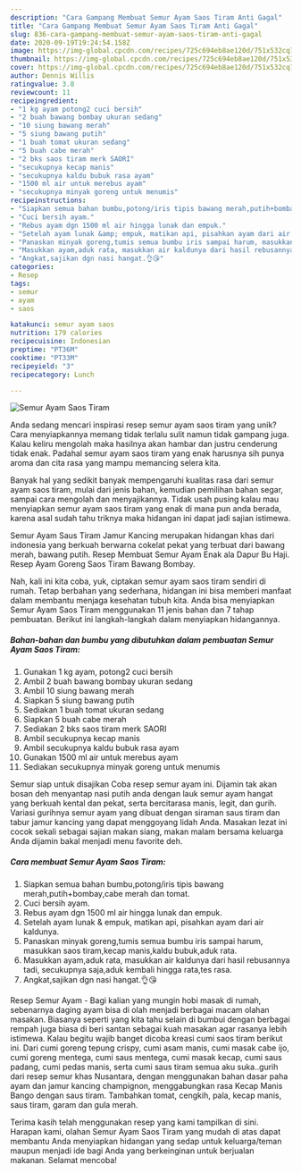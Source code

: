 ```yaml
---
description: "Cara Gampang Membuat Semur Ayam Saos Tiram Anti Gagal"
title: "Cara Gampang Membuat Semur Ayam Saos Tiram Anti Gagal"
slug: 836-cara-gampang-membuat-semur-ayam-saos-tiram-anti-gagal
date: 2020-09-19T19:24:54.158Z
image: https://img-global.cpcdn.com/recipes/725c694eb8ae120d/751x532cq70/semur-ayam-saos-tiram-foto-resep-utama.jpg
thumbnail: https://img-global.cpcdn.com/recipes/725c694eb8ae120d/751x532cq70/semur-ayam-saos-tiram-foto-resep-utama.jpg
cover: https://img-global.cpcdn.com/recipes/725c694eb8ae120d/751x532cq70/semur-ayam-saos-tiram-foto-resep-utama.jpg
author: Dennis Willis
ratingvalue: 3.8
reviewcount: 11
recipeingredient:
- "1 kg ayam potong2 cuci bersih"
- "2 buah bawang bombay ukuran sedang"
- "10 siung bawang merah"
- "5 siung bawang putih"
- "1 buah tomat ukuran sedang"
- "5 buah cabe merah"
- "2 bks saos tiram merk SAORI"
- "secukupnya kecap manis"
- "secukupnya kaldu bubuk rasa ayam"
- "1500 ml air untuk merebus ayam"
- "secukupnya minyak goreng untuk menumis"
recipeinstructions:
- "Siapkan semua bahan bumbu,potong/iris tipis bawang merah,putih+bombay,cabe merah dan tomat."
- "Cuci bersih ayam."
- "Rebus ayam dgn 1500 ml air hingga lunak dan empuk."
- "Setelah ayam lunak &amp; empuk, matikan api, pisahkan ayam dari air kaldunya."
- "Panaskan minyak goreng,tumis semua bumbu iris sampai harum, masukkan saos tiram,kecap manis,kaldu bubuk,aduk rata."
- "Masukkan ayam,aduk rata, masukkan air kaldunya dari hasil rebusannya tadi, secukupnya saja,aduk kembali hingga rata,tes rasa."
- "Angkat,sajikan dgn nasi hangat.👌😘"
categories:
- Resep
tags:
- semur
- ayam
- saos

katakunci: semur ayam saos 
nutrition: 179 calories
recipecuisine: Indonesian
preptime: "PT36M"
cooktime: "PT33M"
recipeyield: "3"
recipecategory: Lunch

---
```



![Semur Ayam Saos Tiram](https://img-global.cpcdn.com/recipes/725c694eb8ae120d/751x532cq70/semur-ayam-saos-tiram-foto-resep-utama.jpg)

Anda sedang mencari inspirasi resep semur ayam saos tiram yang unik? Cara menyiapkannya memang tidak terlalu sulit namun tidak gampang juga. Kalau keliru mengolah maka hasilnya akan hambar dan justru cenderung tidak enak. Padahal semur ayam saos tiram yang enak harusnya sih punya aroma dan cita rasa yang mampu memancing selera kita.

Banyak hal yang sedikit banyak mempengaruhi kualitas rasa dari semur ayam saos tiram, mulai dari jenis bahan, kemudian pemilihan bahan segar, sampai cara mengolah dan menyajikannya. Tidak usah pusing kalau mau menyiapkan semur ayam saos tiram yang enak di mana pun anda berada, karena asal sudah tahu triknya maka hidangan ini dapat jadi sajian istimewa.

Semur Ayam Saus Tiram Jamur Kancing merupakan hidangan khas dari indonesia yang berkuah berwarna cokelat pekat yang terbuat dari bawang merah, bawang putih. Resep Membuat Semur Ayam Enak ala Dapur Bu Haji. Resep Ayam Goreng Saos Tiram Bawang Bombay.


Nah, kali ini kita coba, yuk, ciptakan semur ayam saos tiram sendiri di rumah. Tetap berbahan yang sederhana, hidangan ini bisa memberi manfaat dalam membantu menjaga kesehatan tubuh kita. Anda bisa menyiapkan Semur Ayam Saos Tiram menggunakan 11 jenis bahan dan 7 tahap pembuatan. Berikut ini langkah-langkah dalam menyiapkan hidangannya.

<!--inarticleads1-->

##### Bahan-bahan dan bumbu yang dibutuhkan dalam pembuatan Semur Ayam Saos Tiram:

1. Gunakan 1 kg ayam, potong2 cuci bersih
1. Ambil 2 buah bawang bombay ukuran sedang
1. Ambil 10 siung bawang merah
1. Siapkan 5 siung bawang putih
1. Sediakan 1 buah tomat ukuran sedang
1. Siapkan 5 buah cabe merah
1. Sediakan 2 bks saos tiram merk SAORI
1. Ambil secukupnya kecap manis
1. Ambil secukupnya kaldu bubuk rasa ayam
1. Gunakan 1500 ml air untuk merebus ayam
1. Sediakan secukupnya minyak goreng untuk menumis


Semur siap untuk disajikan Coba resep semur ayam ini. Dijamin tak akan bosan deh menyantap nasi putih anda dengan lauk semur ayam hangat yang berkuah kental dan pekat, serta bercitarasa manis, legit, dan gurih. Variasi gurihnya semur ayam yang dibuat dengan siraman saus tiram dan tabur jamur kancing yang dapat menggoyang lidah Anda. Masakan lezat ini cocok sekali sebagai sajian makan siang, makan malam bersama keluarga Anda dijamin bakal menjadi menu favorite deh. 

<!--inarticleads2-->

##### Cara membuat Semur Ayam Saos Tiram:

1. Siapkan semua bahan bumbu,potong/iris tipis bawang merah,putih+bombay,cabe merah dan tomat.
1. Cuci bersih ayam.
1. Rebus ayam dgn 1500 ml air hingga lunak dan empuk.
1. Setelah ayam lunak &amp; empuk, matikan api, pisahkan ayam dari air kaldunya.
1. Panaskan minyak goreng,tumis semua bumbu iris sampai harum, masukkan saos tiram,kecap manis,kaldu bubuk,aduk rata.
1. Masukkan ayam,aduk rata, masukkan air kaldunya dari hasil rebusannya tadi, secukupnya saja,aduk kembali hingga rata,tes rasa.
1. Angkat,sajikan dgn nasi hangat.👌😘


Resep Semur Ayam - Bagi kalian yang mungin hobi masak di rumah, sebenarnya daging ayam bisa di olah menjadi berbagai macam olahan masakan. Biasanya seperti yang kita tahu selain di bumbui dengan berbagai rempah juga biasa di beri santan sebagai kuah masakan agar rasanya lebih istimewa. Kalau begitu wajib banget dicoba kreasi cumi saos tiram berikut ini. Dari cumi goreng tepung crispy, cumi asam manis, cumi masak cabe ijo, cumi goreng mentega, cumi saus mentega, cumi masak kecap, cumi saus padang, cumi pedas manis, serta cumi saus tiram semua aku suka..gurih dari resep semur khas Nusantara, dengan menggunakan bahan dasar paha ayam dan jamur kancing champignon, menggabungkan rasa Kecap Manis Bango dengan saus tiram. Tambahkan tomat, cengkih, pala, kecap manis, saus tiram, garam dan gula merah. 

Terima kasih telah menggunakan resep yang kami tampilkan di sini. Harapan kami, olahan Semur Ayam Saos Tiram yang mudah di atas dapat membantu Anda menyiapkan hidangan yang sedap untuk keluarga/teman maupun menjadi ide bagi Anda yang berkeinginan untuk berjualan makanan. Selamat mencoba!
